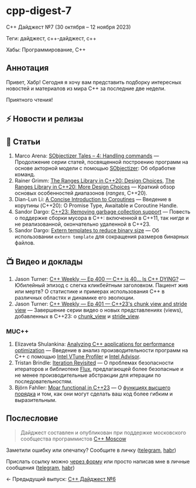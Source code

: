 # cpp-digest-7

C++ Дайджест №7 (30 октября – 12 ноября 2023) 

Теги: дайджест, c++-дайджест, c++

Хабы: Программирование, C++

## Аннотация

Привет, Хабр! Сегодня я хочу вам представить подборку интересных новостей и материалов из мира C++ за последние две недели.

Приятного чтения!

## ⚡️️ Новости и релизы

## 📝 Статьи

1. Marco Arena: [SObjectizer Tales – 4: Handling commands](https://marcoarena.wordpress.com/2023/11/02/sobjectizer-tales-4/) — Продолжение серии статей, посвященной построению программ на основе акторной модели с помощью [SObjectizer](https://github.com/Stiffstream/sobjectizer): Об обработке команд.
2. Rainer Grimm: [The Ranges Library in C++20: Design Choices](https://www.modernescpp.com/index.php/the-ranges-library-in-c20-design-choices/), [The Ranges Library in C++20: More Design Choices](https://www.modernescpp.com/index.php/the-ranges-library-in-c20-more-design-choices/) — Краткий обзор основых особенностей диапазонов (*ranges*, C++20).
3. Dian-Lun Li: [A Concise Introduction to Coroutines](https://www.modernescpp.com/index.php/a-concise-introduction-to-coroutines-by-dian-lun-li/) — Введение в корутины (C++20): О Promise Type, Awaitable и Coroutine Handle.
4. Sandor Dargo: [C++23: Removing garbage collection support](https://www.sandordargo.com/blog/2023/11/01/cpp23-garbage-collection) — Повесть о поддержке сборки мусора в C++: включенной в C++11, так нигде и не реализованной, окончательно удаленной в C++23.
5. Sandor Dargo: [Extern templates to reduce binary size](https://www.sandordargo.com/blog/2023/11/08/extern-templates) — Об использовании `extern template` для сокращения размеров бинарных файлов.

## 📺 Видео и доклады

1. Jason Turner: [C++ Weekly — Ep 400 — C++ is 40... Is C++ DYING?](https://www.youtube.com/watch?v=hxjSpasg3gk) — Юбилейный эпизод с слегка кликбейтным заголовком. Пациент жив или мертв? О статистике и примерах использования C++ в различных областях и динамике его эволюции.
2. Jason Turner: [C++ Weekly — Ep 401 — C++23's chunk view and stride view](https://www.youtube.com/watch?v=3ZeV-F1Rbaw) — Завершение серии видео о новых представлениях (views), добавленных в C++23: о [chunk_view](https://en.cppreference.com/w/cpp/ranges/chunk_view) и [stride_view](https://en.cppreference.com/w/cpp/ranges/stride_view).

### MUC++

1. Elizaveta Shulankina: [Analyzing C++ applications for performance optimization](https://www.youtube.com/watch?v=M1D8iez1Ph0) — Введение в анализ производительности программ на C++ с помощью [Intel VTune Profiler](https://www.intel.com/content/www/us/en/developer/tools/oneapi/vtune-profiler.html) и [Intel Advisor](https://www.intel.com/content/www/us/en/developer/tools/oneapi/advisor.html).
2. Tristan Brindle: [Iteration Revisited](https://www.youtube.com/watch?v=bMitr8ReVeg) — О проблемах безопасности итераторов и библиотеке [Flux](https://github.com/tcbrindle/flux), предлагающей более безопасные и не менее производительные абстракции для итерации по последовательностям.
4. Björn Fahller: [Moar functional in C++23](https://www.youtube.com/watch?v=NoSfRWUX6j0) — О [функциях высшего порядка](https://w.wiki/88wg) и том, как они могут сделать ваш код более гибким и выразительным.

## Послесловие

> Дайджест составлен и опубликован при поддержке московского сообщества программистов [C++ Moscow](https://t.me/cppmoscow_info)

Заметили ошибку или опечатку? Сообщите в личку ([telegram](https://t.me/eoanermine), [habr](https://habr.com/ru/conversations/eoanermine/))

Прислать ссылку можно [через форму](https://forms.yandex.ru/cloud/64f48043e010db921819c447/) или просто написав мне в личные сообщения ([telegram](https://t.me/eoanermine), [habr](https://habr.com/ru/conversations/eoanermine/))

← Предыдущий выпуск: [C++ Дайджест №6](https://habr.com/ru/articles/770958/)
